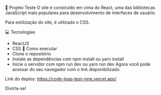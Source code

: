 📄 Projeto
Teste
O site é construído em cima do React, uma das bibliotecas JavaScript mais populares para desenvolvimento de interfaces de usuário.

Para estilização do site, é utilizado o CSS.

💻 Tecnologias
- ReactJS
- CSS
🚀 Como executar
- Clone o repositório
- Instale as dependências com npm install ou yarn install
- Inicie o servidor com npm run dev ou yarn run dev
Agora você pode acessar do seu navegador com o link disponibilizado

Link do deploy: https://code-leap-test-nine.vercel.app/

Divirta-se!
